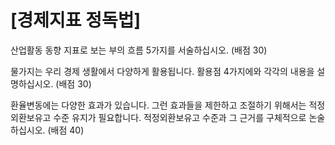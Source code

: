 # [경제지표 정독법]

산업활동 동향 지표로 보는 부의 흐름 5가지를 서술하십시오. (배점 30)


물가지는 우리 경제 생활에서 다양하게 활용됩니다. 활용점 4가지에와 각각의 내용을 설명하십시오. (배점 30)

환율변동에는 다양한 효과가 있습니다. 그런 효과들을 제한하고 조절하기 위해서는 적정외환보유고 수준 유지가 필요합니다. 적정외환보유고 수준과 그 근거를 구체적으로 논술하십시오. (배점 40)